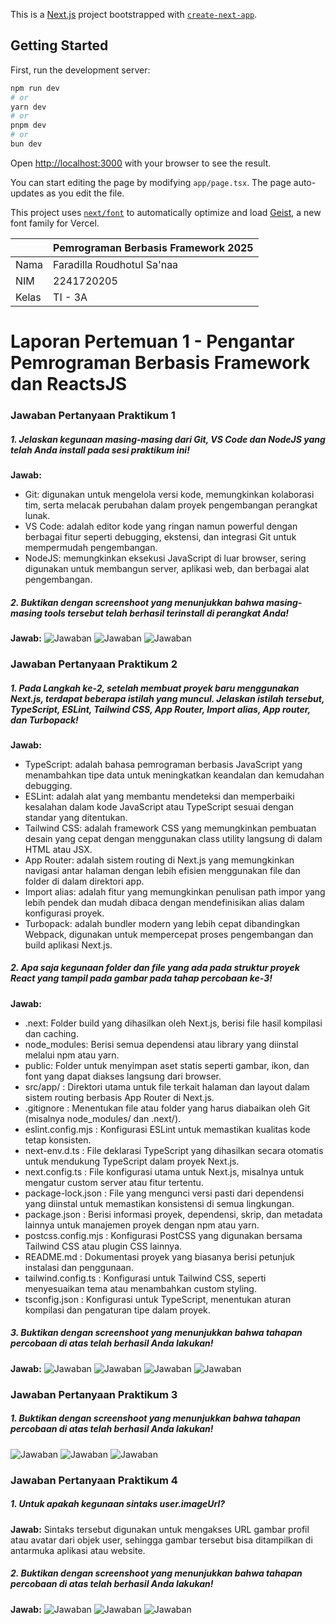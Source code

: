 This is a [Next.js](https://nextjs.org) project bootstrapped with [`create-next-app`](https://nextjs.org/docs/app/api-reference/cli/create-next-app).

## Getting Started

First, run the development server:

```bash
npm run dev
# or
yarn dev
# or
pnpm dev
# or
bun dev
```

Open [http://localhost:3000](http://localhost:3000) with your browser to see the result.

You can start editing the page by modifying `app/page.tsx`. The page auto-updates as you edit the file.

This project uses [`next/font`](https://nextjs.org/docs/app/building-your-application/optimizing/fonts) to automatically optimize and load [Geist](https://vercel.com/font), a new font family for Vercel.

|           |Pemrograman Berbasis Framework 2025    |
|-----------|---------------------------------------|
|Nama       | Faradilla Roudhotul Sa'naa            |
|NIM        | 2241720205                            |
|Kelas      | TI - 3A                               |


# Laporan Pertemuan 1 - Pengantar Pemrograman Berbasis Framework dan ReactsJS
### Jawaban Pertanyaan Praktikum 1 
##### 1. Jelaskan kegunaan masing-masing dari Git, VS Code dan NodeJS yang telah Anda install pada sesi praktikum ini!
**Jawab:**
- Git: digunakan untuk mengelola versi kode, memungkinkan kolaborasi tim, serta melacak perubahan dalam proyek pengembangan perangkat lunak.
- VS Code: adalah editor kode yang ringan namun powerful dengan berbagai fitur seperti debugging, ekstensi, dan integrasi Git untuk mempermudah pengembangan.
- NodeJS: memungkinkan eksekusi JavaScript di luar browser, sering digunakan untuk membangun server, aplikasi web, dan berbagai alat pengembangan.
##### 2. Buktikan dengan screenshoot yang menunjukkan bahwa masing-masing tools tersebut telah berhasil terinstall di perangkat Anda!
**Jawab:**
![Jawaban](./image/praktikum1-git.png)
![Jawaban](./image/praktikum1-nodejs.png)
![Jawaban](./image/praktikum1-vscode.png)

### Jawaban Pertanyaan Praktikum 2
##### 1. Pada Langkah ke-2, setelah membuat proyek baru menggunakan Next.js, terdapat beberapa istilah yang muncul. Jelaskan istilah tersebut, TypeScript, ESLint, Tailwind CSS, App Router, Import alias, App router, dan Turbopack!
**Jawab:** 
- TypeScript: adalah bahasa pemrograman berbasis JavaScript yang menambahkan tipe data untuk meningkatkan keandalan dan kemudahan debugging.
- ESLint: adalah alat yang membantu mendeteksi dan memperbaiki kesalahan dalam kode JavaScript atau TypeScript sesuai dengan standar yang ditentukan.
- Tailwind CSS: adalah framework CSS yang memungkinkan pembuatan desain yang cepat dengan menggunakan class utility langsung di dalam HTML atau JSX.
- App Router: adalah sistem routing di Next.js yang memungkinkan navigasi antar halaman dengan lebih efisien menggunakan file dan folder di dalam direktori app.
- Import alias: adalah fitur yang memungkinkan penulisan path impor yang lebih pendek dan mudah dibaca dengan mendefinisikan alias dalam konfigurasi proyek.
- Turbopack: adalah bundler modern yang lebih cepat dibandingkan Webpack, digunakan untuk mempercepat proses pengembangan dan build aplikasi Next.js.
##### 2. Apa saja kegunaan folder dan file yang ada pada struktur proyek React yang tampil pada gambar pada tahap percobaan ke-3!
**Jawab:** 
- .next: Folder build yang dihasilkan oleh Next.js, berisi file hasil kompilasi dan caching.
- node_modules: Berisi semua dependensi atau library yang diinstal melalui npm atau yarn.
- public: Folder untuk menyimpan aset statis seperti gambar, ikon, dan font yang dapat diakses langsung dari browser.
- src/app/ : Direktori utama untuk file terkait halaman dan layout dalam sistem routing berbasis App Router di Next.js.
- .gitignore : Menentukan file atau folder yang harus diabaikan oleh Git (misalnya node_modules/ dan .next/).
- eslint.config.mjs : Konfigurasi ESLint untuk memastikan kualitas kode tetap konsisten.
- next-env.d.ts : File deklarasi TypeScript yang dihasilkan secara otomatis untuk mendukung TypeScript dalam proyek Next.js.
- next.config.ts : File konfigurasi utama untuk Next.js, misalnya untuk mengatur custom server atau fitur tertentu.
- package-lock.json : File yang mengunci versi pasti dari dependensi yang diinstal untuk memastikan konsistensi di semua lingkungan.
- package.json : Berisi informasi proyek, dependensi, skrip, dan metadata lainnya untuk manajemen proyek dengan npm atau yarn.
- postcss.config.mjs : Konfigurasi PostCSS yang digunakan bersama Tailwind CSS atau plugin CSS lainnya.
- README.md : Dokumentasi proyek yang biasanya berisi petunjuk instalasi dan penggunaan.
- tailwind.config.ts : Konfigurasi untuk Tailwind CSS, seperti menyesuaikan tema atau menambahkan custom styling.
- tsconfig.json : Konfigurasi untuk TypeScript, menentukan aturan kompilasi dan pengaturan tipe dalam proyek.
##### 3. Buktikan dengan screenshoot yang menunjukkan bahwa tahapan percobaan di atas telah berhasil Anda lakukan!
**Jawab:**
![Jawaban](./image/praktikum2-membuatfolder.png)
![Jawaban](./image/praktikum2-folderhelloworld.png)
![Jawaban](./image/praktikum2-npmrundev.png)
![Jawaban](./image/praktikum2-tampilanweb.png)

### Jawaban Pertanyaan Praktikum 3
##### 1. Buktikan dengan screenshoot yang menunjukkan bahwa tahapan percobaan di atas telah berhasil Anda lakukan! 
![Jawaban](./image/praktikum3-functionmybutton.png)
![Jawaban](./image/praktikum3-menambahkanmybutton.png)
![Jawaban](./image/praktikum3-tampilanwebbutton.png)

### Jawaban Pertanyaan Praktikum 4 
##### 1. Untuk apakah kegunaan sintaks user.imageUrl?
**Jawab:** Sintaks tersebut digunakan untuk mengakses URL gambar profil atau avatar dari objek user, sehingga gambar tersebut bisa ditampilkan di antarmuka aplikasi atau website.
##### 2. Buktikan dengan screenshoot yang menunjukkan bahwa tahapan percobaan di atas telah berhasil Anda lakukan! 
**Jawab:**
![Jawaban](./image/praktikum4-functionprofile.png)
![Jawaban](./image/praktikum4-menambahkanprofile.png)
![Jawaban](./image/praktikum4-tampilanwebprofile.png)